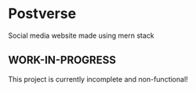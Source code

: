 # Postverse

Social media website made using mern stack

## WORK-IN-PROGRESS

This project is currently incomplete and non-functional!
